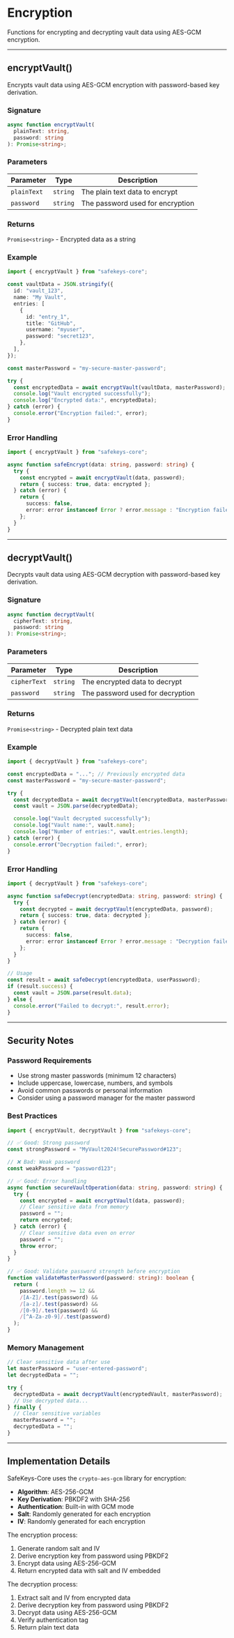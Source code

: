 # Encryption

Functions for encrypting and decrypting vault data using AES-GCM encryption.

---

## encryptVault()

Encrypts vault data using AES-GCM encryption with password-based key derivation.

### Signature

```typescript
async function encryptVault(
  plainText: string,
  password: string
): Promise<string>;
```

### Parameters

| Parameter   | Type     | Description                      |
| ----------- | -------- | -------------------------------- |
| `plainText` | `string` | The plain text data to encrypt   |
| `password`  | `string` | The password used for encryption |

### Returns

`Promise<string>` - Encrypted data as a string

### Example

```typescript
import { encryptVault } from "safekeys-core";

const vaultData = JSON.stringify({
  id: "vault_123",
  name: "My Vault",
  entries: [
    {
      id: "entry_1",
      title: "GitHub",
      username: "myuser",
      password: "secret123",
    },
  ],
});

const masterPassword = "my-secure-master-password";

try {
  const encryptedData = await encryptVault(vaultData, masterPassword);
  console.log("Vault encrypted successfully");
  console.log("Encrypted data:", encryptedData);
} catch (error) {
  console.error("Encryption failed:", error);
}
```

### Error Handling

```typescript
import { encryptVault } from "safekeys-core";

async function safeEncrypt(data: string, password: string) {
  try {
    const encrypted = await encryptVault(data, password);
    return { success: true, data: encrypted };
  } catch (error) {
    return {
      success: false,
      error: error instanceof Error ? error.message : "Encryption failed",
    };
  }
}
```

---

## decryptVault()

Decrypts vault data using AES-GCM decryption with password-based key derivation.

### Signature

```typescript
async function decryptVault(
  cipherText: string,
  password: string
): Promise<string>;
```

### Parameters

| Parameter    | Type     | Description                      |
| ------------ | -------- | -------------------------------- |
| `cipherText` | `string` | The encrypted data to decrypt    |
| `password`   | `string` | The password used for decryption |

### Returns

`Promise<string>` - Decrypted plain text data

### Example

```typescript
import { decryptVault } from "safekeys-core";

const encryptedData = "..."; // Previously encrypted data
const masterPassword = "my-secure-master-password";

try {
  const decryptedData = await decryptVault(encryptedData, masterPassword);
  const vault = JSON.parse(decryptedData);

  console.log("Vault decrypted successfully");
  console.log("Vault name:", vault.name);
  console.log("Number of entries:", vault.entries.length);
} catch (error) {
  console.error("Decryption failed:", error);
}
```

### Error Handling

```typescript
import { decryptVault } from "safekeys-core";

async function safeDecrypt(encryptedData: string, password: string) {
  try {
    const decrypted = await decryptVault(encryptedData, password);
    return { success: true, data: decrypted };
  } catch (error) {
    return {
      success: false,
      error: error instanceof Error ? error.message : "Decryption failed",
    };
  }
}

// Usage
const result = await safeDecrypt(encryptedData, userPassword);
if (result.success) {
  const vault = JSON.parse(result.data);
} else {
  console.error("Failed to decrypt:", result.error);
}
```

---

## Security Notes

### Password Requirements

- Use strong master passwords (minimum 12 characters)
- Include uppercase, lowercase, numbers, and symbols
- Avoid common passwords or personal information
- Consider using a password manager for the master password

### Best Practices

```typescript
import { encryptVault, decryptVault } from "safekeys-core";

// ✅ Good: Strong password
const strongPassword = "MyVault2024!SecurePassword#123";

// ❌ Bad: Weak password
const weakPassword = "password123";

// ✅ Good: Error handling
async function secureVaultOperation(data: string, password: string) {
  try {
    const encrypted = await encryptVault(data, password);
    // Clear sensitive data from memory
    password = "";
    return encrypted;
  } catch (error) {
    // Clear sensitive data even on error
    password = "";
    throw error;
  }
}

// ✅ Good: Validate password strength before encryption
function validateMasterPassword(password: string): boolean {
  return (
    password.length >= 12 &&
    /[A-Z]/.test(password) &&
    /[a-z]/.test(password) &&
    /[0-9]/.test(password) &&
    /[^A-Za-z0-9]/.test(password)
  );
}
```

### Memory Management

```typescript
// Clear sensitive data after use
let masterPassword = "user-entered-password";
let decryptedData = "";

try {
  decryptedData = await decryptVault(encryptedVault, masterPassword);
  // Use decrypted data...
} finally {
  // Clear sensitive variables
  masterPassword = "";
  decryptedData = "";
}
```

---

## Implementation Details

SafeKeys-Core uses the `crypto-aes-gcm` library for encryption:

- **Algorithm**: AES-256-GCM
- **Key Derivation**: PBKDF2 with SHA-256
- **Authentication**: Built-in with GCM mode
- **Salt**: Randomly generated for each encryption
- **IV**: Randomly generated for each encryption

The encryption process:

1. Generate random salt and IV
2. Derive encryption key from password using PBKDF2
3. Encrypt data using AES-256-GCM
4. Return encrypted data with salt and IV embedded

The decryption process:

1. Extract salt and IV from encrypted data
2. Derive decryption key from password using PBKDF2
3. Decrypt data using AES-256-GCM
4. Verify authentication tag
5. Return plain text data
